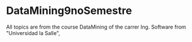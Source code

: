 # DataMining9noSemestre
All topics are from the course DataMining of the carrer Ing. Software from "Universidad la Salle",
